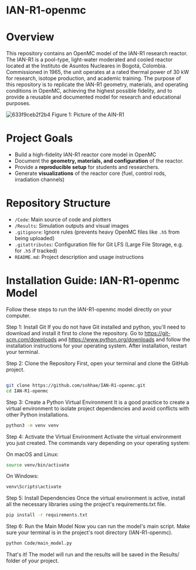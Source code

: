 # IAN-R1-openmc
# Overview
This repository contains an OpenMC model of the IAN-R1 research reactor. The IAN-R1 is a pool-type, light-water moderated and cooled reactor located at the Instituto de Asuntos Nucleares in Bogotá, Colombia. Commissioned in 1965, the unit operates at a rated thermal power of 30 kW for research, isotope production, and academic training.
The purpose of this repository is to replicate the IAN-R1 geometry, materials, and operating conditions in OpenMC, achieving the highest possible fidelity, and to provide a reusable and documented model for research and educational purposes.

![633f9ceb2f2b4](https://github.com/user-attachments/assets/36b78e1a-e0e6-452a-96fb-03339ac49e2b)
Figure 1: Picture of the AIN-R1

# Project Goals
* Build a high-fidelity IAN-R1 reactor core model in OpenMC
* Document the **geometry, materials, and configuration** of the reactor.  
* Provide a **reproducible setup** for students and researchers.  
* Generate **visualizations** of the reactor core (fuel, control rods, irradiation channels)
  
# Repository Structure
- `/Code`: Main source of code and plotters 
- `/Results`: Simulation outputs and visual images 
- `.gitignore`: Ignore rules (prevents heavy OpenMC files like `.h5` from being uploaded)  
- `.gitattributes`: Configuration file for Git LFS (Large File Storage, e.g. for `.h5` if tracked)  
- `README.md`: Project description and usage instructions

# Installation Guide: IAN-R1-openmc Model
Follow these steps to run the IAN-R1-openmc model directly on your computer.

Step 1: Install Git
If you do not have Git installed and python, you'll need to download and install it first to clone the repository. Go to https://git-scm.com/downloads and https://www.python.org/downloads and follow the installation instructions for your operating system. After installation, restart your terminal.

Step 2: Clone the Repository
First, open your terminal and clone the GitHub project.

```bash

git clone https://github.com/sohhae/IAN-R1-openmc.git
cd IAN-R1-openmc
```
Step 3: Create a Python Virtual Environment
It is a good practice to create a virtual environment to isolate project dependencies and avoid conflicts with other Python installations.

```bash
python3 -m venv venv
```
Step 4: Activate the Virtual Environment
Activate the virtual environment you just created. The commands vary depending on your operating system:

On macOS and Linux:

```bash
source venv/bin/activate
```
On Windows:

```bash
venv\Scripts\activate
```
Step 5: Install Dependencies
Once the virtual environment is active, install all the necessary libraries using the project's requirements.txt file.

```bash
pip install -r requirements.txt
```
Step 6: Run the Main Model
Now you can run the model's main script. Make sure your terminal is in the project's root directory (IAN-R1-openmc).

```bash
python Code/main_model.py
```
That's it! The model will run and the results will be saved in the Results/ folder of your project.
